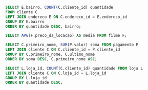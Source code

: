 ```sql
SELECT E.bairro, COUNT(C.cliente_id) quantidade
FROM cliente C
LEFT JOIN endereco E ON C.endereco_id = E.endereco_id
GROUP BY E.bairro
ORDER BY quantidade DESC, bairro;
```

```sql
SELECT AVG(F.preco_da_locacao) AS media FROM filme F;
```

```sql
SELECT C.primeiro_nome, SUM(P.valor) soma FROM pagamento P
LEFT JOIN cliente C ON C.cliente_id = P.cliente_id
GROUP BY C.primeiro_nome, C.ultimo_nome
ORDER BY soma DESC, C.primeiro_nome ASC;
```

```sql
SELECT L.loja_id, COUNT(C.cliente_id) quantidade FROM loja L
LEFT JOIN cliente C ON C.loja_id = L.loja_id
GROUP BY L.loja_id
ORDER BY quantidade DESC;
```
<!--stackedit_data:
eyJoaXN0b3J5IjpbMTk3NjA3OTA0M119
-->